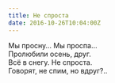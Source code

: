 ```yaml
---
title: Не спроста
date: 2016-10-26T10:04:00Z
---
```


Мы просну… Мы проспа…<br />Пролюбили осень, друг.<br />Всё в снегу. Не спроста.<br />Говорят, не спим, но вдруг?..